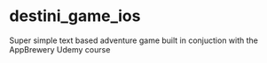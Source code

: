# destini_game_ios
Super simple text based adventure game built in conjuction with the AppBrewery Udemy course
